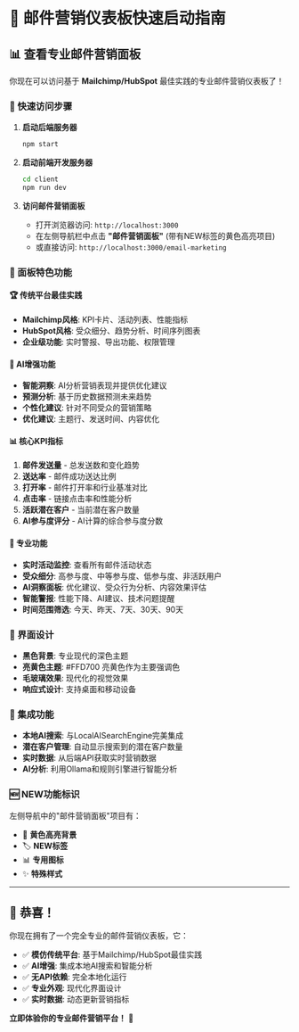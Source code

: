 # 🚀 邮件营销仪表板快速启动指南

## 📊 查看专业邮件营销面板

你现在可以访问基于 **Mailchimp/HubSpot** 最佳实践的专业邮件营销仪表板了！

### 🎯 快速访问步骤

1. **启动后端服务器**
   ```bash
   npm start
   ```

2. **启动前端开发服务器**
   ```bash
   cd client
   npm run dev
   ```

3. **访问邮件营销面板**
   - 打开浏览器访问: `http://localhost:3000`
   - 在左侧导航栏中点击 **"邮件营销面板"** (带有NEW标签的黄色高亮项目)
   - 或直接访问: `http://localhost:3000/email-marketing`

### 🎨 面板特色功能

#### 🏆 传统平台最佳实践
- **Mailchimp风格**: KPI卡片、活动列表、性能指标
- **HubSpot风格**: 受众细分、趋势分析、时间序列图表
- **企业级功能**: 实时警报、导出功能、权限管理

#### 🧠 AI增强功能
- **智能洞察**: AI分析营销表现并提供优化建议
- **预测分析**: 基于历史数据预测未来趋势
- **个性化建议**: 针对不同受众的营销策略
- **优化建议**: 主题行、发送时间、内容优化

#### 📊 核心KPI指标
1. **邮件发送量** - 总发送数和变化趋势
2. **送达率** - 邮件成功送达比例
3. **打开率** - 邮件打开率和行业基准对比
4. **点击率** - 链接点击率和性能分析
5. **活跃潜在客户** - 当前潜在客户数量
6. **AI参与度评分** - AI计算的综合参与度分数

#### 🎯 专业功能
- **实时活动监控**: 查看所有邮件活动状态
- **受众细分**: 高参与度、中等参与度、低参与度、非活跃用户
- **AI洞察面板**: 优化建议、受众行为分析、内容效果评估
- **智能警报**: 性能下降、AI建议、技术问题提醒
- **时间范围筛选**: 今天、昨天、7天、30天、90天

### 🎨 界面设计
- **黑色背景**: 专业现代的深色主题
- **亮黄色主题**: #FFD700 亮黄色作为主要强调色
- **毛玻璃效果**: 现代化的视觉效果
- **响应式设计**: 支持桌面和移动设备

### 🔗 集成功能
- **本地AI搜索**: 与LocalAISearchEngine完美集成
- **潜在客户管理**: 自动显示搜索到的潜在客户数量
- **实时数据**: 从后端API获取实时营销数据
- **AI分析**: 利用Ollama和规则引擎进行智能分析

### 🆕 NEW功能标识
左侧导航中的"邮件营销面板"项目有：
- 🎨 **黄色高亮背景**
- 🏷️ **NEW标签**
- 📊 **专用图标**
- ✨ **特殊样式**

---

## 🎉 恭喜！

你现在拥有了一个完全专业的邮件营销仪表板，它：

- ✅ **模仿传统平台**: 基于Mailchimp/HubSpot最佳实践
- ✅ **AI增强**: 集成本地AI搜索和智能分析
- ✅ **无API依赖**: 完全本地化运行
- ✅ **专业外观**: 现代化界面设计
- ✅ **实时数据**: 动态更新营销指标

**立即体验你的专业邮件营销平台！** 🚀